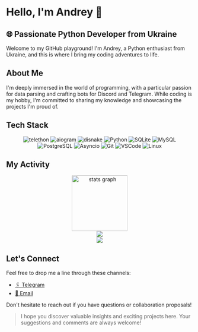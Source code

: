 # Hello, I'm Andrey 👋

## 🌐 Passionate Python Developer from Ukraine

Welcome to my GitHub playground! I'm Andrey, a Python enthusiast from Ukraine, and this is where I bring my coding adventures to life.

## About Me
I'm deeply immersed in the world of programming, with a particular passion for data parsing and crafting bots for Discord and Telegram. While coding is my hobby, I'm committed to sharing my knowledge and showcasing the projects I'm proud of.

## Tech Stack
<div align="center">

   ![telethon](https://img.shields.io/badge/telethon-0082C8?style=for-the-badge&logo=telegram&logoColor=white)
   ![aiogram](https://img.shields.io/badge/aiogram-0082C8?style=for-the-badge&logo=telegram&logoColor=white)
   ![disnake](https://img.shields.io/badge/disnake-5865F2?style=for-the-badge&logo=discord&logoColor=white)
   ![Python](https://img.shields.io/badge/Python-3776AB?style=for-the-badge&logo=python&logoColor=white)
   ![SQLite](https://img.shields.io/badge/SQLite-003B57?style=for-the-badge&logo=sqlite&logoColor=white)
   ![MySQL](https://img.shields.io/badge/MySQL-4479A1?style=for-the-badge&logo=mysql&logoColor=white)
   ![PostgreSQL](https://img.shields.io/badge/PostgreSQL-336791?style=for-the-badge&logo=postgresql&logoColor=white)
   ![Asyncio](https://img.shields.io/badge/Asyncio-4B8BBE?style=for-the-badge&logo=python&logoColor=white)
   ![Git](https://img.shields.io/badge/Git-F05032?style=for-the-badge&logo=git&logoColor=white)
   ![VSCode](https://img.shields.io/badge/VSCode-007ACC?style=for-the-badge&logo=visual-studio-code&logoColor=white)
   ![Linux](https://img.shields.io/badge/Linux-FCC624?style=for-the-badge&logo=linux&logoColor=black)
</div>


## My Activity
<div align="center">
  <img src="https://github-readme-stats.vercel.app/api?username=FlacSy&hide_title=false&hide_rank=false&show_icons=false&include_all_commits=false&count_private=false&disable_animations=false&theme=dracula&locale=en&hide_border=false&order=1" height="150" alt="stats graph"  />
</div>
<div align="center">
  <img src="https://profile-counter.glitch.me/FlacSy/count.svg?"  />
</div>
<div align="center">
  <img src="https://github-profile-trophy.vercel.app/?username=FlacSy&column=5&margin-w=15&margin-h=15&theme=juicyfresh"  />
</div>


## Let's Connect

Feel free to drop me a line through these channels:

- [🖇️ Telegram](https://t.me/flacsy)
- [📧 Email](flacsy.x@gmail.com)

Don't hesitate to reach out if you have questions or collaboration proposals!

> I hope you discover valuable insights and exciting projects here. Your suggestions and comments are always welcome!

